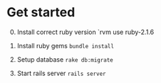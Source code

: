# Get started
0. Install correct ruby version `rvm use ruby-2.1.6

0. Install ruby gems `bundle install`

0. Setup database `rake db:migrate`

0. Start rails server `rails server`
